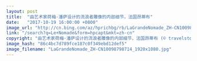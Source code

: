 ```yaml
---
layout: post
title:  "由艺术家荷梅·潘萨设计的流浪者雕像的内部细节，法国昂蒂布"
date:   "2017-10-19 16:00:00 +0800"
image_url: "http://cn.bing.com/az/hprichbg/rb/LaGrandeNomade_ZH-CN10098798714_1920x1080.jpg"
link: "/search?q=Le+Nomade&form=hpcapt&mkt=zh-cn"
copyright: "由艺术家荷梅·潘萨设计的流浪者雕像的内部细节，法国昂蒂布 (© travelstock44/Alamy)"
image_hash: "86c4bc7d789fce187c0f349ebd12def5"
image_filename: "LaGrandeNomade_ZH-CN10098798714_1920x1080.jpg"
---
```

